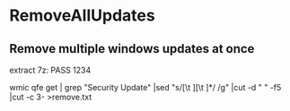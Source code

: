 # RemoveAllUpdates

## Remove multiple windows updates at once

extract 7z: PASS 1234

wmic qfe get | grep "Security Update" |sed "s/[\t ][\t ]*/ /g" |cut -d " " -f5 |cut -c 3- >remove.txt

